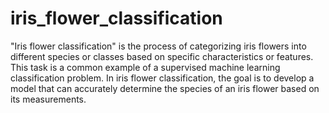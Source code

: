 # iris_flower_classification
"Iris flower classification" is the process of categorizing iris flowers into different species or classes based on specific characteristics or features. This task is a common example of a supervised machine learning classification problem. In iris flower classification, the goal is to develop a model that can accurately determine the species of an iris flower based on its measurements.
